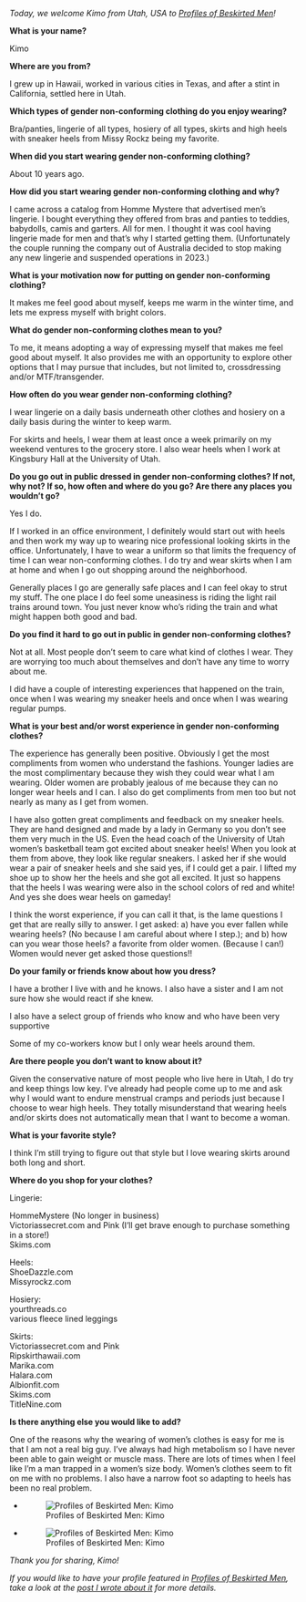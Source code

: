 *Today, we welcome Kimo from Utah, USA to [Profiles of Beskirted Men](https://www.the-beskirted-man.com/category/profiles-of-beskirted-men/)!*

**What is your name?**

Kimo

**Where are you from?**

I grew up in Hawaii, worked in various cities in Texas, and after a stint in California, settled here in Utah.

**Which types of gender non-conforming clothing do you enjoy wearing?**

Bra/panties, lingerie of all types, hosiery of all types, skirts and high heels with sneaker heels from Missy Rockz being my favorite.

**When did you start wearing gender non-conforming clothing?**

About 10 years ago.

**How did you start wearing gender non-conforming clothing and why?**

I came across a catalog from Homme Mystere that advertised men’s lingerie. I bought everything they offered from bras and panties to teddies, babydolls, camis and garters. All for men. I thought it was cool having lingerie made for men and that’s why I started getting them. (Unfortunately the couple running the company out of Australia decided to stop making any new lingerie and suspended operations in 2023.)

**What is your motivation now for putting on gender non-conforming clothing?**

It makes me feel good about myself, keeps me warm in the winter time, and lets me express myself with bright colors.

**What do gender non-conforming clothes mean to you?**

To me, it means adopting a way of expressing myself that makes me feel good about myself. It also provides me with an opportunity to explore other options that I may pursue that includes, but not limited to, crossdressing and/or MTF/transgender.

**How often do you wear gender non-conforming clothing?**

I wear lingerie on a daily basis underneath other clothes and hosiery on a daily basis during the winter to keep warm.

For skirts and heels, I wear them at least once a week primarily on my weekend ventures to the grocery store. I also wear heels when I work at Kingsbury Hall at the University of Utah.

**Do you go out in public dressed in gender non-conforming clothes? If not, why not? If so, how often and where do you go? Are there any places you wouldn’t go?**

Yes I do.

If I worked in an office environment, I definitely would start out with heels and then work my way up to wearing nice professional looking skirts in the office. Unfortunately, I have to wear a uniform so that limits the frequency of time I can wear non-conforming clothes. I do try and wear skirts when I am at home and when I go out shopping around the neighborhood.

Generally places I go are generally safe places and I can feel okay to strut my stuff. The one place I do feel some uneasiness is riding the light rail trains around town. You just never know who’s riding the train and what might happen both good and bad.

**Do you find it hard to go out in public in gender non-conforming clothes?**

Not at all. Most people don’t seem to care what kind of clothes I wear. They are worrying too much about themselves and don’t have any time to worry about me.

I did have a couple of interesting experiences that happened on the train, once when I was wearing my sneaker heels and once when I was wearing regular pumps.

**What is your best and/or worst experience in gender non-conforming clothes?**

The experience has generally been positive. Obviously I get the most compliments from women who understand the fashions. Younger ladies are the most complimentary because they wish they could wear what I am wearing. Older women are probably jealous of me because they can no longer wear heels and I can. I also do get compliments from men too but not nearly as many as I get from women.

I have also gotten great compliments and feedback on my sneaker heels. They are hand designed and made by a lady in Germany so you don’t see them very much in the US. Even the head coach of the University of Utah women’s basketball team got excited about sneaker heels! When you look at them from above, they look like regular sneakers. I asked her if she would wear a pair of sneaker heels and she said yes, if I could get a pair. I lifted my shoe up to show her the heels and she got all excited. It just so happens that the heels I was wearing were also in the school colors of red and white! And yes she does wear heels on gameday!

I think the worst experience, if you can call it that, is the lame questions I get that are really silly to answer. I get asked: a) have you ever fallen while wearing heels? (No because I am careful about where I step.); and b) how can you wear those heels? a favorite from older women. (Because I can!) Women would never get asked those questions!!

**Do your family or friends know about how you dress?**

I have a brother I live with and he knows. I also have a sister and I am not sure how she would react if she knew.

I also have a select group of friends who know and who have been very supportive

Some of my co-workers know but I only wear heels around them.

**Are there people you don’t want to know about it?**

Given the conservative nature of most people who live here in Utah, I do try and keep things low key. I’ve already had people come up to me and ask why I would want to endure menstrual cramps and periods just because I choose to wear high heels. They totally misunderstand that wearing heels and/or skirts does not automatically mean that I want to become a woman.

**What is your favorite style?**

I think I’m still trying to figure out that style but I love wearing skirts around both long and short.

**Where do you shop for your clothes?**

Lingerie:

HommeMystere (No longer in business)  
Victoriassecret.com and Pink (I’ll get brave enough to purchase something in a store!)  
Skims.com

Heels:  
ShoeDazzle.com  
Missyrockz.com

Hosiery:  
yourthreads.co  
various fleece lined leggings

Skirts:  
Victoriassecret.com and Pink  
Ripskirthawaii.com  
Marika.com  
Halara.com  
Albionfit.com  
Skims.com  
TitleNine.com

**Is there anything else you would like to add?**

One of the reasons why the wearing of women’s clothes is easy for me is that I am not a real big guy. I’ve always had high metabolism so I have never been able to gain weight or muscle mass. There are lots of times when I feel like I’m a man trapped in a women’s size body. Women’s clothes seem to fit on me with no problems. I also have a narrow foot so adapting to heels has been no real problem.

-   <figure><img loading="lazy" decoding="async" alt="Profiles of Beskirted Men: Kimo" data-id="2911" src="52451933527_a880a934a0_c.jpg"><figcaption>Profiles of Beskirted Men: Kimo</figcaption></figure>
    
-   <figure><img loading="lazy" decoding="async" alt="Profiles of Beskirted Men: Kimo" data-id="2912" src="53418960240_7467f7ea11_c.jpg"><figcaption>Profiles of Beskirted Men: Kimo</figcaption></figure>
    

*Thank you for sharing, Kimo!*

*If you would like to have your profile featured in [Profiles of Beskirted Men](https://www.the-beskirted-man.com/category/profiles-of-beskirted-men/), take a look at the [post I wrote about it](https://www.the-beskirted-man.com/profiles-of-beskirted-men/profiles-of-beskirted-men/) for more details.*